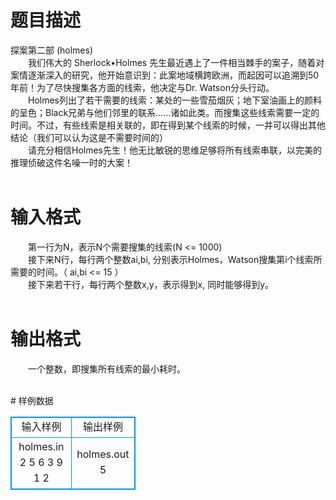 # 

 
 # 题目描述 
<p>探案第二部&nbsp;(holmes)<br />
　　我们伟大的&nbsp;Sherlock&bull;Holmes&nbsp;先生最近遇上了一件相当棘手的案子，随着对案情逐渐深入的研究，他开始意识到：此案地域横跨欧洲，而起因可以追溯到50年前！为了尽快搜集各方面的线索，他决定与Dr.&nbsp;Watson分头行动。<br />
　　Holmes列出了若干需要的线索：某处的一些雪茄烟灰；地下室油画上的颜料的呈色；Black兄弟与他们邻里的联系&hellip;&hellip;诸如此类。而搜集这些线索需要一定的时间。不过，有些线索是相关联的，即在得到某个线索的时候，一并可以得出其他结论（我们可以认为这是不需要时间的）<br />
　　请充分相信Holmes先生！他无比敏锐的思维足够将所有线索串联，以完美的推理侦破这件名噪一时的大案！<br />
&nbsp;</p> 

 
 # 输入格式 
<p>　　第一行为N，表示N个需要搜集的线索(N&nbsp;&lt;=&nbsp;1000)<br />
　　接下来N行，每行两个整数ai,bi,&nbsp;分别表示Holmes，Watson搜集第i个线索所需要的时间。（&nbsp;ai,bi&nbsp;&lt;=&nbsp;15&nbsp;）<br />
　　接下来若干行，每行两个整数x,y，表示得到x,&nbsp;同时能够得到y。<br />
&nbsp;</p> 

 
 # 输出格式 
<p>　　一个整数，即搜集所有线索的最小耗时。<br />
&nbsp;</p> 
# 样例数据
<style>
        table,table tr th, table tr td { border:1px solid #0094ff; }
        table { width: 200px; min-height: 25px; line-height: 25px; text-align: center; border-collapse: collapse;}   
    </style>
<table>
	<tr>
		<td>输入样例</td>
		<td>输出样例</td>
	</tr>
<tr><td>holmes.in
2
5 6
3 9
1 2
</td><td>holmes.out
5
</td></tr></table>
